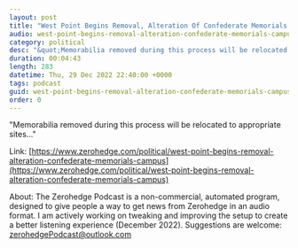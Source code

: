 ```yaml
---
layout: post
title: "West Point Begins Removal, Alteration Of Confederate Memorials On Campus"
audio: west-point-begins-removal-alteration-confederate-memorials-campus-0
category: political
desc: "&quot;Memorabilia removed during this process will be relocated to appropriate sites...&quot;"
duration: 00:04:43
length: 283
datetime: Thu, 29 Dec 2022 22:40:00 +0000
tags: podcast
guid: west-point-begins-removal-alteration-confederate-memorials-campus-0
order: 0
---
```

&quot;Memorabilia removed during this process will be relocated to appropriate sites...&quot;

Link: [https://www.zerohedge.com/political/west-point-begins-removal-alteration-confederate-memorials-campus](https://www.zerohedge.com/political/west-point-begins-removal-alteration-confederate-memorials-campus)

About: The Zerohedge Podcast is a non-commercial, automated program, designed to give people a way to get news from Zerohedge in an audio format.  I am actively working on tweaking and improving the setup to create a better listening experience (December 2022).  Suggestions are welcome: [zerohedgePodcast@outlook.com](mailto:zerohedgePodcast@outlook.com)